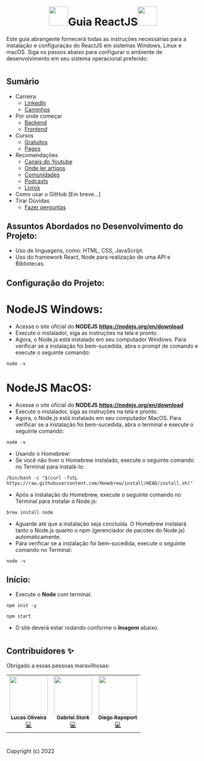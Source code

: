 **<h1 align="center">&nbsp;<img height="50" width="50" src="https://camo.githubusercontent.com/002313a28ac7d09f24e8a70358139bb4f7c2c32eaf83a926e873bedf67b69eac/68747470733a2f2f6d656469612e67697068792e636f6d2f6d656469612f654e41736a4f353574506267616f72376d612f67697068792e676966">Guia ReactJS<img height="50" width="50" src="https://camo.githubusercontent.com/002313a28ac7d09f24e8a70358139bb4f7c2c32eaf83a926e873bedf67b69eac/68747470733a2f2f6d656469612e67697068792e636f6d2f6d656469612f654e41736a4f353574506267616f72376d612f67697068792e676966">&nbsp;</h1>**

Este guia abrangente fornecerá todas as instruções necessárias para a instalação e configuração do ReactJS em sistemas Windows, Linux e macOS. Siga os passos abaixo para configurar o ambiente de desenvolvimento em seu sistema operacional preferido:
#

## Sumário

- Carreira
    - [LinkedIn](./Carreira/LINKEDIN.md)
    - [Caminhos](./Carreira/CARREIRA.md)
- Por onde começar
    - [Backend](./PorOndeComecar/BACKEND.md)
    - [Frontend](./PorOndeComecar/FRONTEND.md)
- Cursos
    - [Gratuitos](./Cursos/GRATUITOS.md)
    - [Pagos](./Cursos/PAGOS.md)
- Recomendações
    - [Canais do Youtube](./Recomendacoes/YOUTUBE.md)
    - [Onde ler artigos](./Recomendacoes/ARTIGOS.md)
    - [Comunidades](./Recomendacoes/COMUNIDADES.md)
    - [Podcasts](./Recomendacoes/PODCASTS.md)
    - [Livros](./Recomendacoes/LIVROS.md)
- Como usar o GitHub [Em breve...]
- Tirar Dúvidas
    - [Fazer perguntas](https://github.com/jjeanjacques10/guia-programador-junior/issues)

## Assuntos Abordados no Desenvolvimento do Projeto:

- Uso de linguagens, como: HTML, CSS, JavaScript.
- Uso do framework React, Node para realização de uma API e Bibliotecas.

## Configuração do Projeto:

# NodeJS Windows:
- Acesse o site oficial do **NODEJS** **https://nodejs.org/en/download**
- Execute o instalador, siga as instruções na tela e pronto.
- Agora, o Node.js está instalado em seu computador Windows. Para verificar se a instalação foi bem-sucedida, abra o prompt de comando e execute o seguinte comando:
```
node -v
```
# NodeJS MacOS:
- Acesse o site oficial do **NODEJS** **https://nodejs.org/en/download**
- Execute o instalador, siga as instruções na tela e pronto.
- Agora, o Node.js está instalado em seu computador MacOS. Para verificar se a instalação foi bem-sucedida, abra o terminal e execute o seguinte comando:
```
node -v
```
- Usando o Homebrew:
- Se você não tiver o Homebrew instalado, execute o seguinte comando no Terminal para instalá-lo:
```
/bin/bash -c "$(curl -fsSL https://raw.githubusercontent.com/Homebrew/install/HEAD/install.sh)"
```
- Após a instalação do Homebrew, execute o seguinte comando no Terminal para instalar o Node.js:
```
brew install node
```
- Aguarde até que a instalação seja concluída. O Homebrew instalará tanto o Node.js quanto o npm (gerenciador de pacotes do Node.js) automaticamente.
- Para verificar se a instalação foi bem-sucedida, execute o seguinte comando no Terminal:
```
node -v
```
## Início:

- Execute o **Node** com terminal.

```
npm init -y

npm start
```

- O site deverá estar rodando conforme o **Imagem** abaixo.

#    


## Contribuidores ✨

Obrigado a essas pessoas maravilhosas:

<!-- ALL-CONTRIBUTORS-LIST:START - Do not remove or modify this section -->
<!-- prettier-ignore-start -->
<!-- markdownlint-disable -->
<table>
  <tr>
    <td align="center"><a href="https://github.com/LucasOliveiraS"><img src="https://avatars.githubusercontent.com/u/13266295?v=4?s=100" width="100px;" alt=""/><br /><sub><b>Lucas Oliveira</b></sub></a><br /><a href="https://github.com/jjeanjacques10/guia-programador-junior/commits?author=LucasOliveiraS" title="Code">💻</a></td>
    <td align="center"><a href="https://github.com/gabrielstork"><img src="https://avatars.githubusercontent.com/u/86558706?v=4?s=100" width="100px;" alt=""/><br /><sub><b>Gabriel Stork</b></sub></a><br /><a href="https://github.com/jjeanjacques10/guia-programador-junior/commits?author=gabrielstork" title="Code">💻</a></td>
    <td align="center"><a href="https://github.com/diego-rapoport"><img src="https://avatars.githubusercontent.com/u/66575787?v=4?s=100" width="100px;" alt=""/><br /><sub><b>Diego Rapoport</b></sub></a><br /><a href="https://github.com/jjeanjacques10/guia-programador-junior/commits?author=diego-rapoport" title="Code">💻</a></td>
  </tr>
</table>

<!-- markdownlint-restore -->
<!-- prettier-ignore-end -->

<!-- ALL-CONTRIBUTORS-LIST:END -->


#  

Copyright (c) 2022
